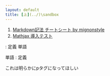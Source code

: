 ```yaml
---
layout: default
title: [上](../)\sandbox
---
```


1. [Markdown記法 チートシート by mignonstyle](markdown-test)
2. [Mathjax 導入テスト](math-test)


: 定義
単語

単語
: 定義

これは明らかにpタグになってほしい
